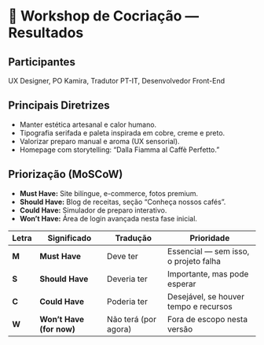 # 🤝 Workshop de Cocriação — Resultados

## Participantes
UX Designer, PO Kamira, Tradutor PT-IT, Desenvolvedor Front-End

## Principais Diretrizes
- Manter estética artesanal e calor humano.  
- Tipografia serifada e paleta inspirada em cobre, creme e preto.  
- Valorizar preparo manual e aroma (UX sensorial).  
- Homepage com storytelling: “Dalla Fiamma al Caffè Perfetto.”  

## Priorização (MoSCoW)
- **Must Have:** Site bilíngue, e-commerce, fotos premium.  
- **Should Have:** Blog de receitas, seção “Conheça nossos cafés”.  
- **Could Have:** Simulador de preparo interativo.  
- **Won’t Have:** Área de login avançada nesta fase inicial.  



| Letra | Significado              | Tradução             | Prioridade                            |
| ----- | ------------------------ | -------------------- | ------------------------------------- |
| **M** | **Must Have**            | Deve ter             | Essencial — sem isso, o projeto falha |
| **S** | **Should Have**          | Deveria ter          | Importante, mas pode esperar          |
| **C** | **Could Have**           | Poderia ter          | Desejável, se houver tempo e recursos |
| **W** | **Won’t Have (for now)** | Não terá (por agora) | Fora de escopo nesta versão           |
